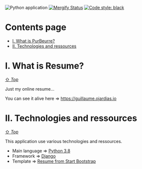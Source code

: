 ![Python application](https://github.com/GuillaumeOj/Resume/workflows/Python%20application/badge.svg)
[![Mergify Status][mergify-status]][mergify]
[![Code style: black](https://img.shields.io/badge/code%20style-black-000000.svg)](https://github.com/psf/black)

[mergify]: https://mergify.io
[mergify-status]: https://img.shields.io/endpoint.svg?url=https://gh.mergify.io/badges/GuillaumeOj/Resume&style=flat

# Contents page
- [I. What is PurBeurre?](#i-what-is-purbeurre)
- [II. Technologies and ressources](#ii-technologies-and-ressources)

# I. What is Resume?
[⇧ *Top*](#contents-page)

Just my online resume...

You can see it alive here => https://guillaume.ojardias.io

# II. Technologies and ressources
[⇧ *Top*](#contents-page)

This application use various technologies and ressources.

- Main language  => [Python 3.8](https://www.python.org/)
- Framework => [Django](https://www.djangoproject.com/)
- Template => [Resume from Start Bootstrap](https://github.com/StartBootstrap/startbootstrap-resume)
